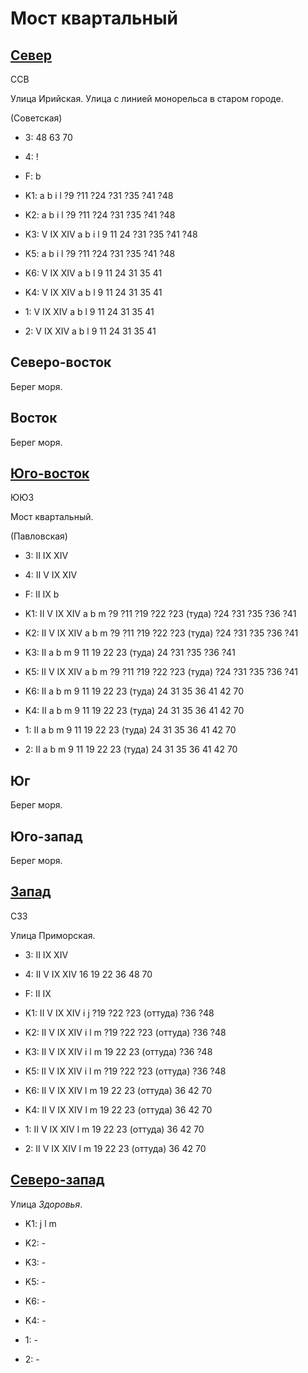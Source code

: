 # Мост квартальный

## [Север](./11520045.md)

ССВ

Улица Ирийская.
Улица с линией монорельса в старом городе.

(Советская)

* 3:    48  63  70
* 4:    !
* F:    b
* K1:   a   b   i   l
        ?9  ?11 ?24 ?31 ?35 ?41 ?48
* K2:   a   b   i   l
        ?9  ?11 ?24 ?31 ?35 ?41 ?48
* K3:   V   IX  XIV
        a   b   i   l
        9   11  24  ?31 ?35 ?41 ?48
* K5:   a   b   i   l
        ?9  ?11 ?24 ?31 ?35 ?41 ?48

* K6:   V   IX  XIV
        a   b   l
        9   11  24  31  35  41
* K4:   V   IX  XIV
        a   b   l
        9   11  24  31  35  41
* 1:    V   IX  XIV
        a   b   l
        9   11  24  31  35  41
* 2:    V   IX  XIV
        a   b   l
        9   11  24  31  35  41

## Северо-восток

Берег моря.

## Восток

Берег моря.

## [Юго-восток](./15530050.md)

ЮЮЗ

Мост квартальный.

(Павловская)

* 3:    II  IX  XIV
* 4:    II  V   IX  XIV
* F:    II  IX  b
* K1:   II  V   IX  XIV
        a   b   m
        ?9  ?11 ?19 ?22 ?23 (туда)  ?24 ?31 ?35 ?36 ?41
* K2:   II  V   IX  XIV
        a   b   m
        ?9  ?11 ?19 ?22 ?23 (туда)  ?24 ?31 ?35 ?36 ?41
* K3:   II
        a   b   m
        9   11  19  22  23 (туда)   24  ?31 ?35 ?36 ?41
* K5:   II  V   IX  XIV
        a   b   m
        ?9  ?11 ?19 ?22 ?23 (туда)  ?24 ?31 ?35 ?36 ?41

* K6:   II
        a   b   m
        9   11  19  22  23 (туда)   24  31  35  36  41  42  70
* K4:   II
        a   b   m
        9   11  19  22  23 (туда)   24  31  35  36  41  42  70
* 1:    II
        a   b   m
        9   11  19  22  23 (туда)   24  31  35  36  41  42  70
* 2:    II
        a   b   m
        9   11  19  22  23 (туда)   24  31  35  36  41  42  70

## Юг

Берег моря.

## Юго-запад

Берег моря.

## [Запад](./505150.md)

СЗЗ

Улица Приморская.

* 3:    II  IX  XIV
* 4:    II  V   IX  XIV 16  19  22  36  48  70
* F:    II  IX
* K1:   II  V   IX  XIV
        i   j
        ?19 ?22 ?23 (оттуда)    ?36 ?48
* K2:   II  V   IX  XIV
        i   l   m
        ?19 ?22 ?23 (оттуда)    ?36 ?48
* K3:   II  V   IX  XIV
        i   l   m
        19  22  23 (оттуда)     ?36 ?48
* K5:   II  V   IX  XIV
        i   l   m
        ?19 ?22 ?23 (оттуда)    ?36 ?48

* K6:   II  V   IX  XIV
        l   m
        19  22  23 (оттуда) 36  42  70
* K4:   II  V   IX  XIV
        l   m
        19  22  23 (оттуда) 36  42  70
* 1:    II  V   IX  XIV
        l   m
        19  22  23 (оттуда) 36  42  70
* 2:    II  V   IX  XIV
        l   m
        19  22  23 (оттуда) 36  42  70

## [Северо-запад](./510145.md)

Улица *Здоровья*.

* K1:   j  l  m
* K2:   -
* K3:   -
* K5:   -

* K6:   -
* K4:   -
* 1:    -
* 2:    -
